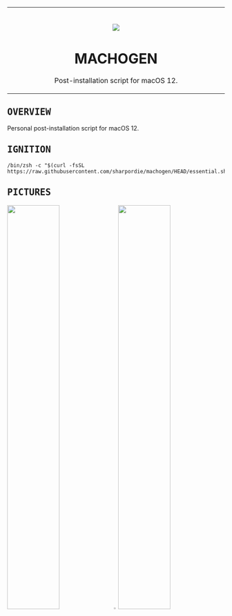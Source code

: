<table>
  <tr>
    <td width="9999px" align="center">
      <p>
        <br>
        <img src="https://fakeimg.pl/90x90/ff0000/fff/">
      </p>
      <h1>MACHOGEN</h1>
      <p>Post-installation script for macOS 12.</p>
    </td>
  </tr>
</table>

<!--
<p><sup>‏‏‎ ‎</sup><img src="https://fakeimg.pl/800x500/ff0000/fff/?text=‏‏‎ ‎" width="100%" alt="TECHDOCS"/></p>
-->

<h2><samp>OVERVIEW</samp></h1>

Personal post-installation script for macOS 12.

<h2><samp>IGNITION</samp></h2>

```shell
/bin/zsh -c "$(curl -fsSL https://raw.githubusercontent.com/sharpordie/machogen/HEAD/essential.sh)"
```

<h2><samp>PICTURES</samp></h2>

<a href="https://user-images.githubusercontent.com/72373746/205436210-4526475c-dabd-4d8a-a7a8-71b984cc53d5.png"><img src="https://user-images.githubusercontent.com/72373746/205436210-4526475c-dabd-4d8a-a7a8-71b984cc53d5.png" width="49%"/></a><a><img src="https://upload.wikimedia.org/wikipedia/commons/c/ca/1x1.png" width="2%"/></a><a href="https://fakeimg.pl/852x480/273445/fff/?text=‏‏‎ ‎"><img src="https://fakeimg.pl/852x480/273445/fff/?text=‏‏‎ ‎" width="49%"/></a>
